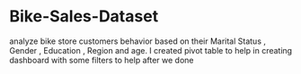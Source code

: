 # Bike-Sales-Dataset
analyze bike store customers behavior based on their Marital Status , Gender , Education , Region and age.
I created pivot table to help in creating dashboard with some filters to help after we done 

